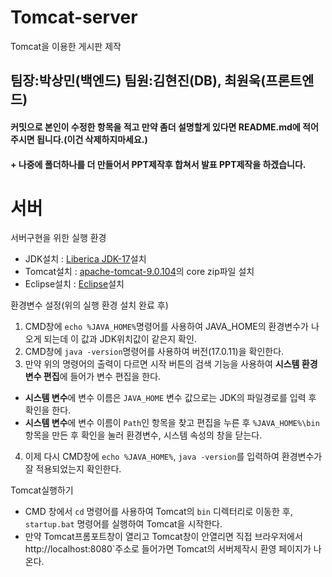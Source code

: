 # Tomcat-server
Tomcat을 이용한 게시판 제작

## 팀장:박상민(백엔드)  팀원:김현진(DB), 최원욱(프론트엔드)

#### 커밋으로 본인이 수정한 항목을 적고 만약 좀더 설명할게 있다면 README.md에 적어주시면 됩니다.(이건 삭제하지마세요.)
#### + 나중에 폴더하나를 더 만들어서 PPT제작후 합쳐서 발표 PPT제작을 하겠습니다.

# 서버
서버구현을 위한 실행 환경
- JDK설치 : [Liberica JDK-17](https://bell-sw.com/pages/downloads/#jdk-17-lts)설치
- Tomcat설치 : [apache-tomcat-9.0.104](https://tomcat.apache.org/download-90.cgi)의 core zip파일 설치
- Eclipse설치 : [Eclipse](https://www.eclipse.org/downloads/)설치

환경변수 설정(위의 실행 환경 설치 완료 후)
1. CMD창에 `echo %JAVA_HOME%`명령어를 사용하여 JAVA_HOME의 환경변수가 나오게 되는데 이 값과 JDK위치값이 같은지 확인.
2. CMD창에 `java -version`명령어를 사용하여 버전(17.0.11)을 확인한다.
3. 만약 위의 명령어의 출력이 다르면 시작 버튼의 검색 기능을 사용하여 **시스템 환경 변수 편집**에 들어가 변수 편집을 한다.
  - **시스템 변수**에 변수 이름은 `JAVA_HOME` 변수 값으로는 JDK의 파일경로를 입력 후 확인을 한다.
  - **시스템 변수**에 변수 이름이 `Path`인 항목을 찾고 편집을 누른 후 `%JAVA_HOME%\bin`항목을 만든 후 확인을 눌러 환경변수, 시스템 속성의 창을 닫는다.
4. 이제 다시 CMD창에 `echo %JAVA_HOME%`, `java -version`를 입력하여 환경변수가 잘 적용되었는지 확인한다.

Tomcat실행하기
- CMD 창에서 `cd` 명령어를 사용하여 Tomcat의 `bin` 디렉터리로 이동한 후, `startup.bat` 명령어를 실행하여 Tomcat을 시작한다.
- 만약 Tomcat프롬포트창이 열리고 Tomcat창이 안열리면 직접 브라우저에서 http://localhost:8080`주소로 들어가면 Tomcat의 서버제작시 환영 페이지가 나온다.
